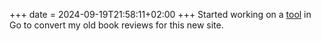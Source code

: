 +++
date = 2024-09-19T21:58:11+02:00
+++
Started working on a [tool](https://github.com/matkv/utils) in Go to convert my old book reviews for this new site.